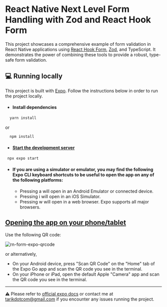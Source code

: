 # React Native Next Level Form Handling with Zod and React Hook Form


This project showcases a comprehensive example of form validation in React Native applications using [React Hook Form](https://react-hook-form.com/), [Zod](https://zod.dev/), and TypeScript. It demonstrates the power of combining these tools to provide a robust, type-safe form validation.


## 💻 Running locally
This project is built with [Expo](https://expo.dev/). Follow the instructions below in order to run the project locally.

- #### Install dependencies

```bash
  yarn install
  ```
or 

```bash
  npm install
  ```

- #### [Start the development server](https://docs.expo.dev/get-started/create-a-new-app/#starting-the-development-server)

```bash
 npx expo start
```

- #### If you are using a simulator or emulator, you may find the following Expo CLI keyboard shortcuts to be useful to open the app on any of the following platforms:

  - Pressing a will open in an Android Emulator or connected device.
  - Pressing i will open in an iOS Simulator.
  - Pressing w will open in a web browser. Expo supports all major browsers.


## [Opening the app on your phone/tablet](https://docs.expo.dev/get-started/create-a-new-app/#opening-the-app-on-your-phonetablet)
  Use the following QR code:

  ![rn-form-expo-qrcode](https://github.com/tarikpnr/rn-zod-react-hook-form/assets/61876765/6caf573b-2a1a-493b-b5b9-05d15f5eb12b)

  or alternatively,

  - On your Android device, press "Scan QR Code" on the "Home" tab of the Expo Go app and scan the QR code you see in the terminal.
  - On your iPhone or iPad, open the default Apple "Camera" app and scan the QR code you see in the terminal.

---

⚠ Please refer to [official expo docs](https://docs.expo.dev/get-started/installation/) or contact me at [tarikdotcom@gmail.com](mailto:tarikdotcom@gmail.com) if you encounter any issues running the project.
